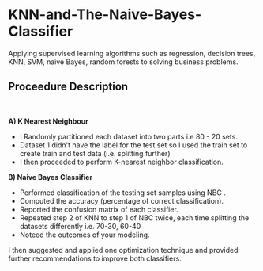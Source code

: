 # KNN-and-The-Naive-Bayes-Classifier
Applying supervised learning algorithms such as regression, decision trees, KNN, SVM, naive Bayes, random forests to solving business problems.

## Proceedure Description
<br>

<b>A) K Nearest Neighbour</b>
* I Randomly partitioned each dataset into two parts i.e 80 - 20  sets.
* Dataset 1 didn't have the label for the test set so I used the train set to create train and test data (i.e. splitting further)
* I then proceeded to perform K-nearest neighbor classification.

<b>B) Naive Bayes Classifier</b>
* Performed classification of the testing set samples using NBC .
* Computed the accuracy (percentage of correct classification).
* Reported the confusion matrix of each classifier.
* Repeated step 2 of KNN to step 1 of NBC twice, each time splitting the datasets differently i.e. 70-30, 60-40
* Noteed the outcomes of your modeling.

I then suggested and applied one optimization technique and provided further recommendations to improve both classifiers.
